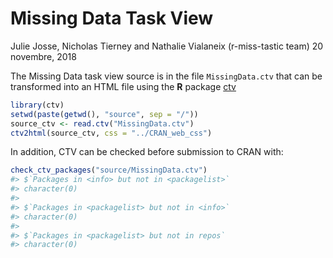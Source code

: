Missing Data Task View
================
Julie Josse, Nicholas Tierney and Nathalie Vialaneix (r-miss-tastic team)
20 novembre, 2018

<!-- README.md is generated from README.Rmd. Please edit that file -->
The Missing Data task view source is in the file `MissingData.ctv` that can be transformed into an HTML file using the **R** package [ctv](https://CRAN.R-project.org/package=ctv)

``` r
library(ctv)
setwd(paste(getwd(), "source", sep = "/"))
source_ctv <- read.ctv("MissingData.ctv")
ctv2html(source_ctv, css = "../CRAN_web_css")
```

In addition, CTV can be checked before submission to CRAN with:

``` r
check_ctv_packages("source/MissingData.ctv")
#> $`Packages in <info> but not in <packagelist>`
#> character(0)
#> 
#> $`Packages in <packagelist> but not in <info>`
#> character(0)
#> 
#> $`Packages in <packagelist> but not in repos`
#> character(0)
```
